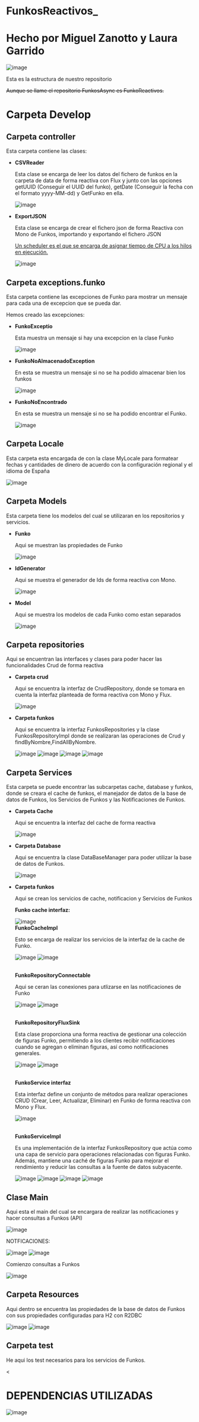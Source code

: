 # FunkosReactivos_
<h1>Hecho por Miguel Zanotto y Laura Garrido</h1>

![image](https://github.com/LauraGarridoArredondo/FunkosReactivos_/assets/132077920/03b9d305-260e-4e02-a457-ab7cb7da7d68)
<p>Esta es la estructura de nuestro repositorio</p>
<del>Aunque se llame el repositorio FunkosAsync es FunkoReactivos.</del>
<br>
<h1>Carpeta Develop</h1>
<H2>Carpeta controller</H2>
<p>Esta carpeta contiene las clases:</p>
<ul>
  <li><b>CSVReader</b>
  <p>Esta clase se encarga de leer los datos del fichero de funkos en la carpeta de data de forma reactiva con Flux y junto con las opciones getUUID (Conseguir el UUID del funko), getDate (Conseguir la fecha con el formato yyyy-MM-dd) y GetFunko en ella.</p>
    
  ![image](https://github.com/LauraGarridoArredondo/FunkosReactivos_/assets/132077920/8f12afe4-5332-44d7-9f20-3d6e8c1dc2b0)
  </li>
  <li><b>ExportJSON</b>
  <p>Esta clase se encarga de crear el fichero json de forma Reactiva con Mono de Funkos, importando y exportando el fichero JSON</p>
  <u>Un scheduler es el que se encarga de asignar tiempo de CPU a los hilos en ejecución. </u>
  
  ![image](https://github.com/LauraGarridoArredondo/FunkosReactivos_/assets/132077920/422568c0-317a-4f40-b2df-fc77a21d6dee)
  </li>
</ul>

<h2>Carpeta exceptions.funko</h2>
<p>Esta carpeta contiene las excepciones de Funko para mostrar un mensaje para cada una de excepcion que se pueda dar.</p>
<p>Hemos creado las excepciones:</p>

<ul>
<li><b>FunkoExceptio</b>
<p>Esta muestra un mensaje si hay una excepcion en la clase Funko</p>

![image](https://github.com/LauraGarridoArredondo/FunkosReactivos_/assets/132077920/8d2ea1d7-f451-4e81-9395-a8439f81ddd8)

</li>
  
<li><b>FunkoNoAlmacenadoException</b>
<p>En esta se muestra un mensaje si no se ha podido almacenar bien los funkos</p>

![image](https://github.com/LauraGarridoArredondo/FunkosReactivos_/assets/132077920/79947ab1-6997-4d14-bd0a-c8c8e24fcfd5)

</li>
  
<li><b>FunkoNoEncontrado</b>
<p>En esta se muestra un mensaje si no se ha podido encontrar el Funko.</p>

![image](https://github.com/LauraGarridoArredondo/FunkosReactivos_/assets/132077920/546bd100-4628-4179-a5b7-0e79ea5473ef)
</li>
</ul>

<h2>Carpeta Locale</h2>
<p>Esta carpeta esta encargada de con la clase MyLocale para formatear fechas y cantidades de dinero de acuerdo con la configuración regional y el idioma de España</p>

![image](https://github.com/LauraGarridoArredondo/FunkosReactivos_/assets/132077920/4320eceb-e9f4-4868-aad7-a67ce1ffecda)

<h2>Carpeta Models</h2>
<P>Esta carpeta tiene los modelos del cual se utilizaran en los repositorios y servicios.</P>
<ul>
  <li><b>Funko</b>
  <p>Aqui se muestran las propiedades de Funko</p>

![image](https://github.com/LauraGarridoArredondo/FunkosReactivos_/assets/132077920/bf4d151a-a3cc-44b3-af22-3d1d513492eb)
  </li>
  
  <li><b>IdGenerator</b>
  <p>Aqui se muestra el generador de Ids de forma reactiva con Mono.</p>

![image](https://github.com/LauraGarridoArredondo/FunkosReactivos_/assets/132077920/a553f94a-9715-4c0b-8378-f86928c701c7)
  </li>
  
  <li><b>Model</b>
  <p>Aqui se muestra los modelos de cada Funko como estan separados</p>

![image](https://github.com/LauraGarridoArredondo/FunkosReactivos_/assets/132077920/407d7a8f-e618-4139-a81a-a0d468ddcb97)
  </li>
</ul>

<h2>Carpeta repositories</h2>
<p>Aqui se encuentran las interfaces y clases para poder hacer las funcionalidades Crud de forma reactiva</p>
<ul>
<li><b>Carpeta crud</b>
<p>Aqui se encuentra la interfaz de CrudRepository, donde se tomara en cuenta la interfaz planteada de forma reactiva con Mono y Flux.</p>

  ![image](https://github.com/LauraGarridoArredondo/FunkosReactivos_/assets/132077920/1ead1f3b-f641-4b7c-87ef-2a8649dde6e3)
</li>

<li><b>Carpeta funkos</b>
<p>Aqui se encuentra la interfaz FunkosRepositories y la clase FunkosRepositoryImpl donde se realizaran las operaciones de Crud y findByNombre,FindAllByNombre.</p>

 ![image](https://github.com/LauraGarridoArredondo/FunkosReactivos_/assets/132077920/bef147ee-09e9-47f3-8ab5-006f2c14dc98)
 ![image](https://github.com/LauraGarridoArredondo/FunkosReactivos_/assets/132077920/095e6682-c84b-4150-92fa-9335dd06d7ce)
 ![image](https://github.com/LauraGarridoArredondo/FunkosReactivos_/assets/132077920/71b99f5d-8918-4deb-a8fd-1f05e5814dbe)
![image](https://github.com/LauraGarridoArredondo/FunkosReactivos_/assets/132077920/e58b55ee-f2b0-4f64-9f39-0464a17cd553)

</li>
</ul>

<h2>Carpeta Services</h2>
<p>Esta carpeta se puede encontrar las subcarpetas cache, database y funkos, donde se creara el cache de funkos, el manejador de datos de la base de datos de Funkos, los Servicios de Funkos y las Notificaciones de Funkos.</p>
<ul>
  <li><b>Carpeta Cache</b>
  <p>Aqui se encuentra la interfaz del cache de forma reactiva</p>
    
  ![image](https://github.com/LauraGarridoArredondo/FunkosReactivos_/assets/132077920/5a2c67a4-a627-42c6-bf7c-898bc5d51618)
  </li>

  <li><b>Carpeta Database</b>
  <p>Aqui se encuentra la clase DataBaseManager para poder utilizar la base de datos de Funkos.</p>

  ![image](https://github.com/LauraGarridoArredondo/FunkosReactivos_/assets/132077920/188e9948-c756-4173-9d67-af5a48f0aa68)
  </li>

  <li><b>Carpeta funkos</b>
  <p>Aqui se crean los servicios de cache, notificacion y Servicios de Funkos</p>
    <b>Funko cache interfaz:</b>

  ![image](https://github.com/LauraGarridoArredondo/FunkosReactivos_/assets/132077920/4aa35a9b-5a01-4a3b-bdd7-cf3829fc6c53)
  <br>  <b>FunkoCacheImpl</b> <p>Esto se encarga de realizar los servicios de la interfaz de la cache de Funko.</p>
![image](https://github.com/LauraGarridoArredondo/FunkosReactivos_/assets/132077920/f7036c91-b27f-484e-be90-4f52c39cb54c)
![image](https://github.com/LauraGarridoArredondo/FunkosReactivos_/assets/132077920/2a23d155-4696-49b8-9696-c3f12b782ac8)

<br> <b>FunkoRepositoryConnectable</b> <p>Aqui se ceran las conexiones para utlizarse en las notificaciones de Funko</p>
![image](https://github.com/LauraGarridoArredondo/FunkosReactivos_/assets/132077920/cbe6b914-1b8d-490c-859d-66827b6665ad)
![image](https://github.com/LauraGarridoArredondo/FunkosReactivos_/assets/132077920/4664fdd0-3c60-4a57-bade-e61aa360cb21)

<br> <b>FunkoRepositoryFluxSink</b> <p>Esta clase proporciona una forma reactiva de gestionar una colección de figuras Funko, permitiendo a los clientes recibir notificaciones cuando se agregan o eliminan figuras, así como notificaciones generales.</p>
![image](https://github.com/LauraGarridoArredondo/FunkosReactivos_/assets/132077920/29ccaeaa-3632-4cff-9521-012b29e5fe5e)
![image](https://github.com/LauraGarridoArredondo/FunkosReactivos_/assets/132077920/1c5d99bf-c1ce-4b23-8d9b-9bbe04e1dc3f)

<br> <b>FunkoService interfaz</b> <p>Esta interfaz define un conjunto de métodos para realizar operaciones CRUD (Crear, Leer, Actualizar, Eliminar) en Funko de forma reactiva con Mono y Flux.</p>
![image](https://github.com/LauraGarridoArredondo/FunkosReactivos_/assets/132077920/2245e15b-bedc-4518-a0e2-1a124f47043f)

<br> <b>FunkoServiceImpl</b> <p>Es una implementación de la interfaz FunkosRepository que actúa como una capa de servicio para operaciones relacionadas con figuras Funko. Además, mantiene una caché de figuras Funko para mejorar el rendimiento y reducir las consultas a la fuente de datos subyacente.</p>
![image](https://github.com/LauraGarridoArredondo/FunkosReactivos_/assets/132077920/b64162c2-e2b7-4b54-9efa-0d7ba1264ba9)
![image](https://github.com/LauraGarridoArredondo/FunkosReactivos_/assets/132077920/9e05763f-7d5f-464a-850e-f1114c20b736)
![image](https://github.com/LauraGarridoArredondo/FunkosReactivos_/assets/132077920/5567d609-d140-45dc-88e1-93139cac593d)
![image](https://github.com/LauraGarridoArredondo/FunkosReactivos_/assets/132077920/b036a8d1-bc43-45ea-9d4d-d109c15a0e70)


  </li>
</ul>

<h2>Clase Main</h2>
<p>Aqui esta el main del cual se encargara de realizar las notificaciones y hacer consultas a Funkos (API)</p>

![image](https://github.com/LauraGarridoArredondo/FunkosReactivos_/assets/132077920/e64785bb-eb72-4894-87ca-e517bd776a22)
<P>NOTFICACIONES:</P>

![image](https://github.com/LauraGarridoArredondo/FunkosReactivos_/assets/132077920/7e38ad32-b6e5-4670-815f-a5c7b2f48f38)
![image](https://github.com/LauraGarridoArredondo/FunkosReactivos_/assets/132077920/806971b7-3cef-4901-bbde-67e2b6e3f55a)
<P>Comienzo consultas a Funkos</P>

![image](https://github.com/LauraGarridoArredondo/FunkosReactivos_/assets/132077920/a48bbddf-e5f5-4f8a-b3b3-02b060081884)

<h2>Carpeta Resources</h2>
<p>Aqui dentro se encuentra las propiedades de la base de datos de Funkos con sus propiedades configuradas para H2 con R2DBC</p>

![image](https://github.com/LauraGarridoArredondo/FunkosReactivos_/assets/132077920/74fa7ee6-fe43-4faf-9868-70d284606a81)
![image](https://github.com/LauraGarridoArredondo/FunkosReactivos_/assets/132077920/7b0052af-7e6f-4219-b682-530b822f09c7)

<h2>Carpeta test</h2>
<p>He aqui los test necesarios para los servicios de Funkos.</p><

<h1>DEPENDENCIAS UTILIZADAS</h1>

![image](https://github.com/LauraGarridoArredondo/FunkosReactivos_/assets/132077920/625e6e04-1536-4435-b3ea-b897f82159ea)

